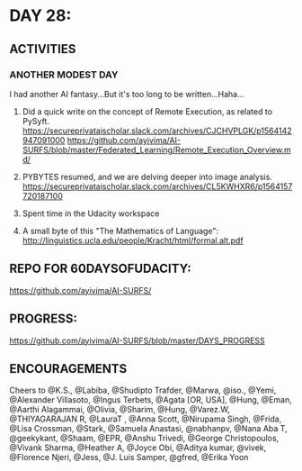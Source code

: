 


DAY 28:
=======

ACTIVITIES
---------------------------------------------------------------------------------------------------------------
### ANOTHER MODEST DAY

I had another AI fantasy...But it's too long to be written...Haha...

1. Did a quick write on the concept of Remote Execution, as related to PySyft.
https://secureprivataischolar.slack.com/archives/CJCHVPLGK/p1564142947091000
https://github.com/ayivima/AI-SURFS/blob/master/Federated_Learning/Remote_Execution_Overview.md/

2. PYBYTES resumed, and we are delving deeper into image analysis. 
https://secureprivataischolar.slack.com/archives/CL5KWHXR6/p1564157720187100

3. Spent time in the Udacity workspace

4. A small byte of this "The Mathematics of Language": http://linguistics.ucla.edu/people/Kracht/html/formal.alt.pdf



REPO FOR 60DAYSOFUDACITY:
-------------------------
https://github.com/ayivima/AI-SURFS/

PROGRESS:
---------
https://github.com/ayivima/AI-SURFS/blob/master/DAYS_PROGRESS

ENCOURAGEMENTS
--------------
Cheers to @K.S., @Labiba, @Shudipto Trafder, @Marwa, @iso., @Yemi, @Alexander Villasoto, @Ingus Terbets, @Agata [OR, USA], @Hung, @Eman, @Aarthi Alagammai, @Olivia, @Sharim, @Hung, @Varez.W, @THIYAGARAJAN R, @LauraT , @Anna Scott, @Nirupama Singh, @Frida, @Lisa Crossman, @Stark, @Samuela Anastasi, @nabhanpv, @Nana Aba T, @geekykant, @Shaam, @EPR, @Anshu Trivedi, @George Christopoulos, @Vivank Sharma, @Heather A, @Joyce Obi, @Aditya kumar, @vivek, @Florence Njeri, @Jess, @J. Luis Samper, @gfred, @Erika Yoon
